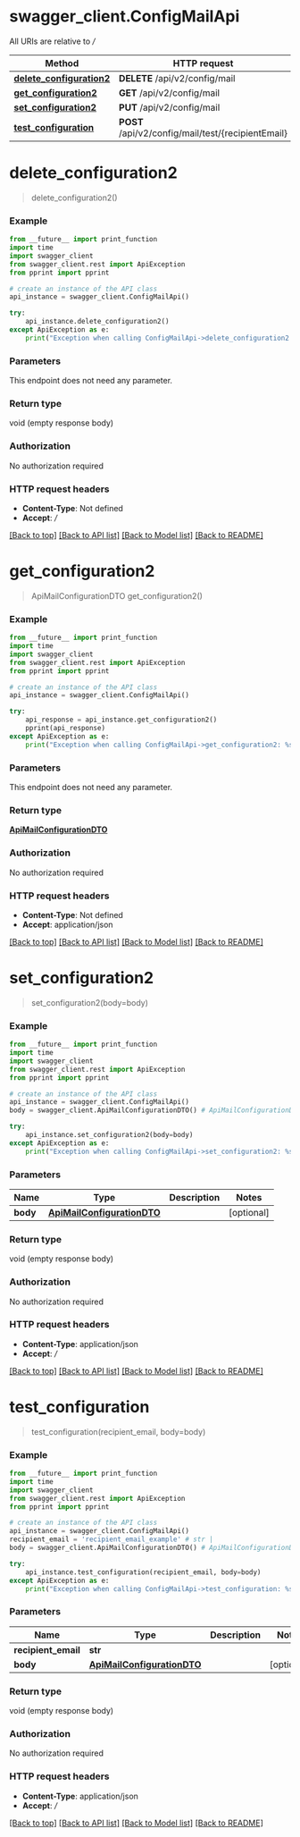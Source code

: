 # swagger_client.ConfigMailApi

All URIs are relative to */*

Method | HTTP request | Description
------------- | ------------- | -------------
[**delete_configuration2**](ConfigMailApi.md#delete_configuration2) | **DELETE** /api/v2/config/mail | 
[**get_configuration2**](ConfigMailApi.md#get_configuration2) | **GET** /api/v2/config/mail | 
[**set_configuration2**](ConfigMailApi.md#set_configuration2) | **PUT** /api/v2/config/mail | 
[**test_configuration**](ConfigMailApi.md#test_configuration) | **POST** /api/v2/config/mail/test/{recipientEmail} | 

# **delete_configuration2**
> delete_configuration2()



### Example
```python
from __future__ import print_function
import time
import swagger_client
from swagger_client.rest import ApiException
from pprint import pprint

# create an instance of the API class
api_instance = swagger_client.ConfigMailApi()

try:
    api_instance.delete_configuration2()
except ApiException as e:
    print("Exception when calling ConfigMailApi->delete_configuration2: %s\n" % e)
```

### Parameters
This endpoint does not need any parameter.

### Return type

void (empty response body)

### Authorization

No authorization required

### HTTP request headers

 - **Content-Type**: Not defined
 - **Accept**: */*

[[Back to top]](#) [[Back to API list]](../README.md#documentation-for-api-endpoints) [[Back to Model list]](../README.md#documentation-for-models) [[Back to README]](../README.md)

# **get_configuration2**
> ApiMailConfigurationDTO get_configuration2()



### Example
```python
from __future__ import print_function
import time
import swagger_client
from swagger_client.rest import ApiException
from pprint import pprint

# create an instance of the API class
api_instance = swagger_client.ConfigMailApi()

try:
    api_response = api_instance.get_configuration2()
    pprint(api_response)
except ApiException as e:
    print("Exception when calling ConfigMailApi->get_configuration2: %s\n" % e)
```

### Parameters
This endpoint does not need any parameter.

### Return type

[**ApiMailConfigurationDTO**](ApiMailConfigurationDTO.md)

### Authorization

No authorization required

### HTTP request headers

 - **Content-Type**: Not defined
 - **Accept**: application/json

[[Back to top]](#) [[Back to API list]](../README.md#documentation-for-api-endpoints) [[Back to Model list]](../README.md#documentation-for-models) [[Back to README]](../README.md)

# **set_configuration2**
> set_configuration2(body=body)



### Example
```python
from __future__ import print_function
import time
import swagger_client
from swagger_client.rest import ApiException
from pprint import pprint

# create an instance of the API class
api_instance = swagger_client.ConfigMailApi()
body = swagger_client.ApiMailConfigurationDTO() # ApiMailConfigurationDTO |  (optional)

try:
    api_instance.set_configuration2(body=body)
except ApiException as e:
    print("Exception when calling ConfigMailApi->set_configuration2: %s\n" % e)
```

### Parameters

Name | Type | Description  | Notes
------------- | ------------- | ------------- | -------------
 **body** | [**ApiMailConfigurationDTO**](ApiMailConfigurationDTO.md)|  | [optional] 

### Return type

void (empty response body)

### Authorization

No authorization required

### HTTP request headers

 - **Content-Type**: application/json
 - **Accept**: */*

[[Back to top]](#) [[Back to API list]](../README.md#documentation-for-api-endpoints) [[Back to Model list]](../README.md#documentation-for-models) [[Back to README]](../README.md)

# **test_configuration**
> test_configuration(recipient_email, body=body)



### Example
```python
from __future__ import print_function
import time
import swagger_client
from swagger_client.rest import ApiException
from pprint import pprint

# create an instance of the API class
api_instance = swagger_client.ConfigMailApi()
recipient_email = 'recipient_email_example' # str | 
body = swagger_client.ApiMailConfigurationDTO() # ApiMailConfigurationDTO |  (optional)

try:
    api_instance.test_configuration(recipient_email, body=body)
except ApiException as e:
    print("Exception when calling ConfigMailApi->test_configuration: %s\n" % e)
```

### Parameters

Name | Type | Description  | Notes
------------- | ------------- | ------------- | -------------
 **recipient_email** | **str**|  | 
 **body** | [**ApiMailConfigurationDTO**](ApiMailConfigurationDTO.md)|  | [optional] 

### Return type

void (empty response body)

### Authorization

No authorization required

### HTTP request headers

 - **Content-Type**: application/json
 - **Accept**: */*

[[Back to top]](#) [[Back to API list]](../README.md#documentation-for-api-endpoints) [[Back to Model list]](../README.md#documentation-for-models) [[Back to README]](../README.md)

